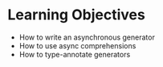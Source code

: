 # Learning Objectives

* How to write an asynchronous generator
* How to use async comprehensions
* How to type-annotate generators